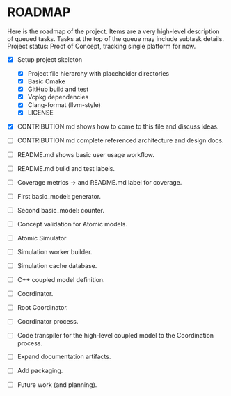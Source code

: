 # ROADMAP

Here is the roadmap of the project. Items are a very high-level description of queued tasks. Tasks at the top of the queue may include subtask details.
Project status: Proof of Concept, tracking single platform for now.

- [x] Setup project skeleton
  - [x] Project file hierarchy with placeholder directories
  - [x] Basic Cmake
  - [x] GitHub build and test
  - [x] Vcpkg dependencies
  - [x] Clang-format (llvm-style)
  - [x] LICENSE
- [x] CONTRIBUTION.md shows how to come to this file and discuss ideas.
- [ ] CONTRIBUTION.md complete referenced architecture and design docs.
- [ ] README.md shows basic user usage workflow.
- [ ] README.md build and test labels.
- [ ] Coverage metrics -> and README.md label for coverage.
- [ ] First basic_model: generator.
- [ ] Second basic_model: counter.
- [ ] Concept validation for Atomic models.
- [ ] Atomic Simulator
- [ ] Simulation worker builder.
- [ ] Simulation cache database.
- [ ] C++ coupled model definition.
- [ ] Coordinator.
- [ ] Root Coordinator.
- [ ] Coordinator process.
- [ ] Code transpiler for the high-level coupled model to the Coordination process.
- [ ] Expand documentation artifacts.
- [ ] Add packaging.
- [ ] Future work (and planning).
 